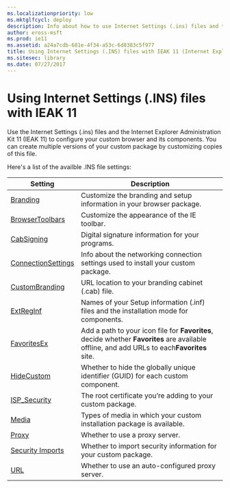 ```yaml
---
ms.localizationpriority: low
ms.mktglfcycl: deploy
description: Info about how to use Internet Settings (.ins) files and the IEAK 11 to configure your custom browser package.
author: eross-msft
ms.prod: ie11
ms.assetid: a24a7cdb-681e-4f34-a53c-6d8383c5f977
title: Using Internet Settings (.INS) files with IEAK 11 (Internet Explorer Administration Kit 11 for IT Pros)
ms.sitesec: library
ms.date: 07/27/2017
---
```



# Using Internet Settings (.INS) files with IEAK 11
Use the Internet Settings (.ins) files and the Internet Explorer Administration Kit 11 (IEAK 11) to configure your custom browser and its components. You can create multiple versions of your custom package by customizing copies of this file.

Here's a list of the availble .INS file settings:

|Setting                                  |Description                                                                   |
|-----------------------------------------|------------------------------------------------------------------------------|
|[Branding](branding-ins-file-setting.md) |Customize the branding and setup information in your browser package. |
|[BrowserToolbars](browsertoolbars-ins-file-setting.md) |Customize the appearance of the IE toolbar. |
|[CabSigning](cabsigning-ins-file-setting.md) |Digital signature information for your programs. |
|[ConnectionSettings](connectionsettings-ins-file-setting.md) |Info about the networking connection settings used to install your custom package. |
|[CustomBranding](custombranding-ins-file-setting.md) |URL location to your branding cabinet (.cab) file. |
|[ExtRegInf](extreginf-ins-file-setting.md) |Names of your Setup information (.inf) files and the installation mode for components. |
|[FavoritesEx](favoritesex-ins-file-setting.md) |Add a path to your icon file for **Favorites**, decide whether **Favorites** are available offline, and add URLs to each**Favorites** site. |
|[HideCustom](hidecustom-ins-file-setting.md) |Whether to hide the globally unique identifier (GUID) for each custom component. |
|[ISP_Security](isp-security-ins-file-setting.md) |The root certificate you’re adding to your custom package. |
|[Media](media-ins-file-setting.md) |Types of media in which your custom installation package is available. |
|[Proxy](proxy-ins-file-setting.md) |Whether to use a proxy server. |
|[Security Imports](security-imports-ins-file-setting.md) |Whether to import security information for your custom package. |
|[URL](url-ins-file-setting.md) |Whether to use an auto-configured proxy server. |

